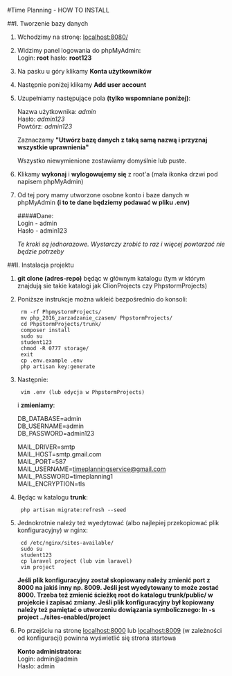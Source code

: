 #Time Planning - HOW TO INSTALL

##I. Tworzenie bazy danych

1. Wchodzimy na stronę: [localhost:8080/](localhost:8080/)  
2. Widzimy panel logowania do phpMyAdmin:  
 Login: **root**  hasło: **root123**  
3. Na pasku u góry klikamy **Konta użytkowników**  
4. Następnie poniżej klikamy **Add user account**  
5. Uzupełniamy następujące pola **(tylko wspomniane poniżej)**:  

    Nazwa użytkownika: _admin_  
    Hasło: _admin123_  
    Powtórz: _admin123_  
    
    Zaznaczamy **"Utwórz bazę danych z taką samą nazwą i przyznaj wszystkie uprawnienia"**  
    
    Wszystko niewymienione zostawiamy domyślnie lub puste.     
6. Klikamy **wykonaj** i **wylogowujemy się** z root'a (mała ikonka drzwi pod napisem phpMyAdmin)  
7. Od tej pory mamy utworzone osobne konto i baze danych w phpMyAdmin **(i to te dane będziemy podawać w pliku .env)**  

    #####Dane:  
    Login - admin  
    Hasło - admin123  
    
    _Te kroki są jednorazowe. Wystarczy zrobić to raz i więcej powtarzać nie będzie potrzeby_   

##II. Instalacja projektu

1. **git clone (adres-repo)** będąc w głównym katalogu (tym w którym znajdują sie takie katalogi jak ClionProjects czy PhpstormProjects)  
2. Poniższe instrukcje można wkleić bezpośrednio do konsoli:

        rm -rf PhpmystormProjects/  
        mv php_2016_zarzadzanie_czasem/ PhpstormProjects/  
        cd PhpstormProjects/trunk/  
        composer install  
        sudo su  
        student123  
        chmod -R 0777 storage/  
        exit  
        cp .env.example .env  
        php artisan key:generate

3. Następnie:

        vim .env (lub edycja w PhpstormProjects) 

    i **zmieniamy**:  
    
    DB_DATABASE=admin  
    DB_USERNAME=admin  
    DB_PASSWORD=admin123  
    
    MAIL_DRIVER=smtp  
    MAIL_HOST=smtp.gmail.com  
    MAIL_PORT=587  
    MAIL_USERNAME=timeplanningservice@gmail.com  
    MAIL_PASSWORD=timeplanning1  
    MAIL_ENCRYPTION=tls  

4. Będąc w katalogu **trunk**:

        php artisan migrate:refresh --seed

5. Jednokrotnie należy też wyedytować (albo najlepiej przekopiować plik konfiguracyjny) w nginx:

        cd /etc/nginx/sites-available/  
        sudo su  
        student123
        cp laravel project (lub vim laravel)
        vim project

    **Jeśli plik konfiguracyjny został skopiowany należy zmienić port z 8000 na jakiś inny np. 8009. Jeśli jest wyedytowany to może zostać 8000.
    Trzeba też zmienić ścieżkę root do katalogu trunk/public/ w projekcie i zapisać zmiany. Jeśli plik konfiguracyjny był kopiowany należy też pamiętać
    o utworzeniu dowiązania symbolicznego: ln -s project ../sites-enabled/project**

6. Po przejściu na stronę [localhost:8000](localhost:8000) lub [localhost:8009](localhost:8009) (w zależności od konfiguracji) powinna wyświetlić się strona startowa  

	**Konto administratora:**  
	Login: admin@admin  
	Haslo: admin  

